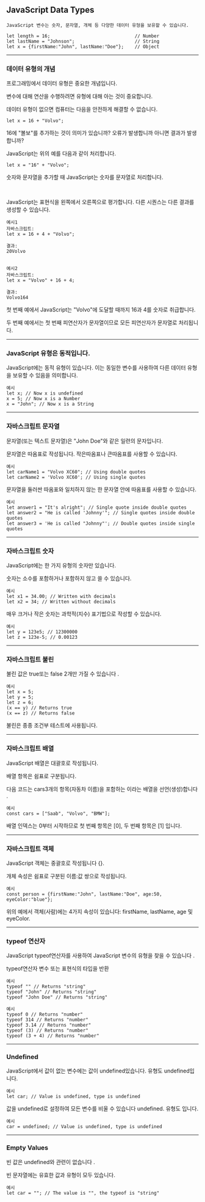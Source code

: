 ## JavaScript Data Types

    JavaScript 변수는 숫자, 문자열, 개체 등 다양한 데이터 유형을 보유할 수 있습니다.

    let length = 16;                               // Number
    let lastName = "Johnson";                      // String
    let x = {firstName:"John", lastName:"Doe"};    // Object

---

### 데이터 유형의 개념

프로그래밍에서 데이터 유형은 중요한 개념입니다.

변수에 대해 연산을 수행하려면 유형에 대해 아는 것이 중요합니다.

데이터 유형이 없으면 컴퓨터는 다음을 안전하게 해결할 수 없습니다.

    let x = 16 + "Volvo";

16에 "볼보"를 추가하는 것이 의미가 있습니까? 오류가 발생합니까 아니면 결과가 발생합니까?

JavaScript는 위의 예를 다음과 같이 처리합니다.

    let x = "16" + "Volvo";

숫자와 문자열을 추가할 때 JavaScript는 숫자를 문자열로 처리합니다.

<br />

JavaScript는 표현식을 왼쪽에서 오른쪽으로 평가합니다. 다른 시퀀스는 다른 결과를 생성할 수 있습니다.

    예시1
    자바스크립트:
    let x = 16 + 4 + "Volvo";

    결과:
    20Volvo


    예시2
    자바스크립트:
    let x = "Volvo" + 16 + 4;

    결과:
    Volvo164

첫 번째 예에서 JavaScript는 "Volvo"에 도달할 때까지 16과 4를 숫자로 취급합니다.

두 번째 예에서는 첫 번째 피연산자가 문자열이므로 모든 피연산자가 문자열로 처리됩니다.

---

### JavaScript 유형은 동적입니다.

JavaScript에는 동적 유형이 있습니다. 이는 동일한 변수를 사용하여 다른 데이터 유형을 보유할 수 있음을 의미합니다.

    예시
    let x; // Now x is undefined
    x = 5; // Now x is a Number
    x = "John"; // Now x is a String

---

### 자바스크립트 문자열

문자열(또는 텍스트 문자열)은 "John Doe"와 같은 일련의 문자입니다.

문자열은 따옴표로 작성됩니다. 작은따옴표나 큰따옴표를 사용할 수 있습니다.

    예시
    let carName1 = "Volvo XC60"; // Using double quotes
    let carName2 = 'Volvo XC60'; // Using single quotes

문자열을 둘러싼 따옴표와 일치하지 않는 한 문자열 안에 따옴표를 사용할 수 있습니다.

    예시
    let answer1 = "It's alright"; // Single quote inside double quotes
    let answer2 = "He is called 'Johnny'"; // Single quotes inside double quotes
    let answer3 = 'He is called "Johnny"'; // Double quotes inside single quotes

---

### 자바스크립트 숫자

JavaScript에는 한 가지 유형의 숫자만 있습니다.

숫자는 소수를 포함하거나 포함하지 않고 쓸 수 있습니다.

    예시
    let x1 = 34.00; // Written with decimals
    let x2 = 34; // Written without decimals

매우 크거나 작은 숫자는 과학적(지수) 표기법으로 작성할 수 있습니다.

    예시
    let y = 123e5; // 12300000
    let z = 123e-5; // 0.00123

---

### 자바스크립트 불린

불린 값은 true또는 false 2개만 가질 수 있습니다 .

    예시
    let x = 5;
    let y = 5;
    let z = 6;
    (x == y) // Returns true
    (x == z) // Returns false

불린은 종종 조건부 테스트에 사용됩니다.

---

### 자바스크립트 배열

JavaScript 배열은 대괄호로 작성됩니다.

배열 항목은 쉼표로 구분됩니다.

다음 코드는 cars3개의 항목(자동차 이름)을 포함하는 이라는 배열을 선언(생성)합니다 .

    예시
    const cars = ["Saab", "Volvo", "BMW"];

배열 인덱스는 0부터 시작하므로 첫 번째 항목은 [0], 두 번째 항목은 [1] 입니다.

---

### 자바스크립트 객체

JavaScript 객체는 중괄호로 작성됩니다 {}.

개체 속성은 쉼표로 구분된 이름:값 쌍으로 작성됩니다.

    예시
    const person = {firstName:"John", lastName:"Doe", age:50, eyeColor:"blue"};

위의 예에서 객체(사람)에는 4가지 속성이 있습니다: firstName, lastName, age 및 eyeColor.

---

### typeof 연산자

JavaScript typeof연산자를 사용하여 JavaScript 변수의 유형을 찾을 수 있습니다 .

typeof연산자 변수 또는 표현식의 타입을 반환

    예시
    typeof "" // Returns "string"
    typeof "John" // Returns "string"
    typeof "John Doe" // Returns "string"

    예시
    typeof 0 // Returns "number"
    typeof 314 // Returns "number"
    typeof 3.14 // Returns "number"
    typeof (3) // Returns "number"
    typeof (3 + 4) // Returns "number"

---

### Undefined

JavaScript에서 값이 없는 변수에는 값이 undefined있습니다. 유형도 undefined입니다.

    예시
    let car; // Value is undefined, type is undefined

값을 undefined로 설정하여 모든 변수를 비울 수 있습니다 undefined. 유형도 입니다.

    예시
    car = undefined; // Value is undefined, type is undefined

---

### Empty Values

빈 값은 undefined와 관련이 없습니다 .

빈 문자열에는 유효한 값과 유형이 모두 있습니다.

    예시
    let car = ""; // The value is "", the typeof is "string"
